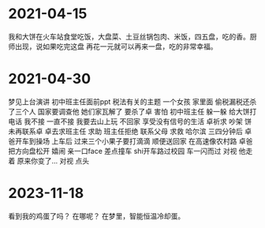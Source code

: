 # 2021-04-15
我和大饼在火车站食堂吃饭，大盘菜、土豆丝锅包肉、米饭，四五盘，吃的香。厨师出现，说如果吃完这盘 再花一元就可以再来一盘，吃的非常幸福。

# 2021-04-30
梦见上台演讲 初中班主任面前ppt 税法有关的主题 一个女孩 家里面 偷税漏税还杀了三个人 国家要调查他 她们家瓦解了 要杀了卓 害怕 初中班主任 躲一躲 给大饼打电话 我不接 一直不接 我要去山上玩 不回家 享受没有信号的生活 卓祈求 吵架 饼未再联系卓 卓去求班主任 求助 班主任拒绝 联系父母 求救 哈尔滨 三四分钟后 卓爸开车到操场 上车后 过来三个小果子要打滴滴 顺便送回家 在高速像农村路 卓爸把方向盘松开 嬉闹 亲一口face 差点撞车 shi开车路过校园 车一闪而过 对视 他走着 原来你变了… 对视 点头

# 2023-11-18
看到我的鸡蛋了吗？
在哪呢？
在梦里，智能恒温冷却蛋。